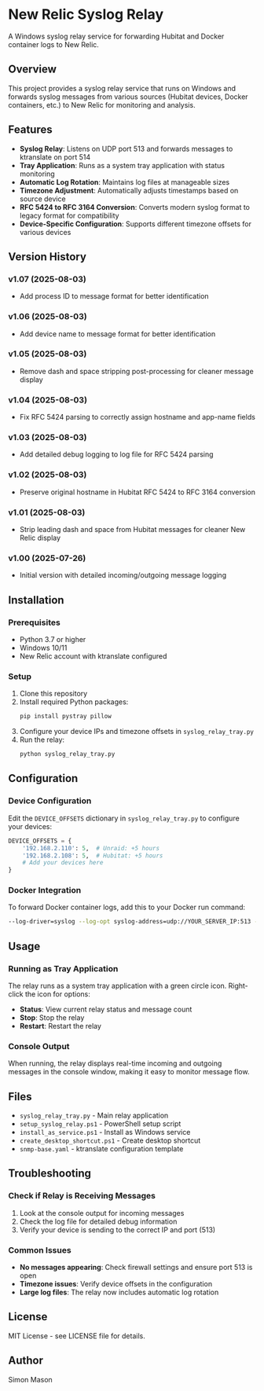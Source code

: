 # New Relic Syslog Relay

A Windows syslog relay service for forwarding Hubitat and Docker container logs to New Relic.

## Overview

This project provides a syslog relay service that runs on Windows and forwards syslog messages from various sources (Hubitat devices, Docker containers, etc.) to New Relic for monitoring and analysis.

## Features

- **Syslog Relay**: Listens on UDP port 513 and forwards messages to ktranslate on port 514
- **Tray Application**: Runs as a system tray application with status monitoring
- **Automatic Log Rotation**: Maintains log files at manageable sizes
- **Timezone Adjustment**: Automatically adjusts timestamps based on source device
- **RFC 5424 to RFC 3164 Conversion**: Converts modern syslog format to legacy format for compatibility
- **Device-Specific Configuration**: Supports different timezone offsets for various devices

## Version History

### v1.07 (2025-08-03)
- Add process ID to message format for better identification

### v1.06 (2025-08-03)
- Add device name to message format for better identification

### v1.05 (2025-08-03)
- Remove dash and space stripping post-processing for cleaner message display

### v1.04 (2025-08-03)
- Fix RFC 5424 parsing to correctly assign hostname and app-name fields

### v1.03 (2025-08-03)
- Add detailed debug logging to log file for RFC 5424 parsing

### v1.02 (2025-08-03)
- Preserve original hostname in Hubitat RFC 5424 to RFC 3164 conversion

### v1.01 (2025-08-03)
- Strip leading dash and space from Hubitat messages for cleaner New Relic display

### v1.00 (2025-07-26)
- Initial version with detailed incoming/outgoing message logging

## Installation

### Prerequisites

- Python 3.7 or higher
- Windows 10/11
- New Relic account with ktranslate configured

### Setup

1. Clone this repository
2. Install required Python packages:
   ```bash
   pip install pystray pillow
   ```
3. Configure your device IPs and timezone offsets in `syslog_relay_tray.py`
4. Run the relay:
   ```bash
   python syslog_relay_tray.py
   ```

## Configuration

### Device Configuration

Edit the `DEVICE_OFFSETS` dictionary in `syslog_relay_tray.py` to configure your devices:

```python
DEVICE_OFFSETS = {
    '192.168.2.110': 5,  # Unraid: +5 hours
    '192.168.2.108': 5,  # Hubitat: +5 hours
    # Add your devices here
}
```

### Docker Integration

To forward Docker container logs, add this to your Docker run command:

```bash
--log-driver=syslog --log-opt syslog-address=udp://YOUR_SERVER_IP:513 --log-opt tag="{{.Name}}"
```

## Usage

### Running as Tray Application

The relay runs as a system tray application with a green circle icon. Right-click the icon for options:
- **Status**: View current relay status and message count
- **Stop**: Stop the relay
- **Restart**: Restart the relay

### Console Output

When running, the relay displays real-time incoming and outgoing messages in the console window, making it easy to monitor message flow.

## Files

- `syslog_relay_tray.py` - Main relay application
- `setup_syslog_relay.ps1` - PowerShell setup script
- `install_as_service.ps1` - Install as Windows service
- `create_desktop_shortcut.ps1` - Create desktop shortcut
- `snmp-base.yaml` - ktranslate configuration template

## Troubleshooting

### Check if Relay is Receiving Messages

1. Look at the console output for incoming messages
2. Check the log file for detailed debug information
3. Verify your device is sending to the correct IP and port (513)

### Common Issues

- **No messages appearing**: Check firewall settings and ensure port 513 is open
- **Timezone issues**: Verify device offsets in the configuration
- **Large log files**: The relay now includes automatic log rotation

## License

MIT License - see LICENSE file for details.

## Author

Simon Mason
